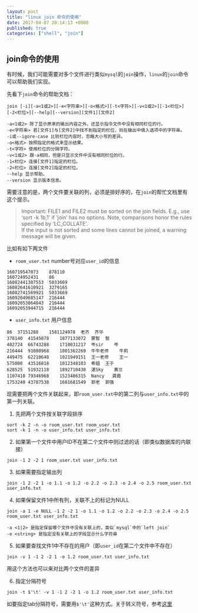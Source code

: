 ```yaml
---
layout: post
title: "linux join 命令的使用"
date: 2017-04-07 20:14:13 +0800
published: true
categories: ["shell", "join"]
---
```


## join命令的使用

有时候，我们可能需要对多个文件进行类似`mysql`的`join`操作，`linux`的`join`命令可以帮助我们实现。

<!-- more -->

先看下`join`命令的帮助文档：

```
join [-i][-a<1或2>][-e<字符串>][-o<格式>][-t<字符>][-v<1或2>][-1<栏位>][-2<栏位>][--help][--version][文件1][文件2]

-a<1或2> 除了显示原来的输出内容之外，还显示指令文件中没有相同栏位的行。
-e<字符串> 若[文件1]与[文件2]中找不到指定的栏位，则在输出中填入选项中的字符串。
-i或--igore-case 比较栏位内容时，忽略大小写的差异。
-o<格式> 按照指定的格式来显示结果。
-t<字符> 使用栏位的分隔字符。
-v<1或2> 跟-a相同，但是只显示文件中没有相同栏位的行。
-1<栏位> 连接[文件1]指定的栏位。
-2<栏位> 连接[文件2]指定的栏位。
--help 显示帮助。
--version 显示版本信息。
```

需要注意的是，两个文件要关联的列，必须是排好序的，在`join`的帮忙文档里有这个提示。

> Important: FILE1 and FILE2 must be sorted on the join fields.  E.g., use ‘sort -k 1b,1’ if ‘join’ has no options.  Note, comparisons honor the rules specified by ‘LC_COLLATE’.  
If the input is not sorted and some lines cannot be joined, a warning message will be given.

比如有如下两文件

* `room_user.txt` number号对应`user_id`的信息

```
160719547073	878110
160724952431	86
16082441307553	5033669
16082641610921	3279165
16082741569921	5033669
16092049685147	216444
16092053864843	216444
16092053944715	216444
```

* `user_info.txt` 用户信息

```
86	37151288	1581124978	老齐	齐华
378140	41545878	1877133072	蒙智	智
402724	66743288	1710031217	岑sir	岑
216444	91080968	1001362269	牛牛老师	牛莉
449475	62210648	1021949151	王一老师	王一
575000	43516818	1012348103	希姐	王于
628525	51932118	1892710438	湛Sky	黄兰
1107410	79346968	1523486315	Nancy	龚霞
1753240	43787538	1681681549	郭老	郭强
```

现需要把两个文件关联起来，即`room_user.txt`中的第二列与`user_info.txt`中的第一列关联。

1. 先把两个文件按关联字段排序

```
sort -k 2 -n -o room_user.txt room_user.txt
sort -k 1 -n -o user_info.txt user_info.txt
```

2. 如果第一个文件中用户ID不在第二个文件中则过滤的话（即类似数据库的内联接）

```
join -1 2 -2 1 room_user.txt user_info.txt
```

3. 如果需要指定输出列

```
join -1 2 -2 1 -o 1.1 -o 1.2 -o 2.2 -o 2.3 -o 2.4 -o 2.5 room_user.txt user_info.txt
```

4. 如果保留文件1中所有列，关联不上的标记为NULL

```
join -a 1 -e NULL -1 2 -2 1 -o 1.1 -o 1.2 -o 2.2 -o 2.3 -o 2.4 -o 2.5 room_user.txt user_info.txt

-a <1|2> 是指定保留哪个文件中没有关联上的，类似`mysql`中的`left join`
-e <string> 是指定没有关联上的字段显示什么字符串
```

5. 如果要查找文件1中不存在的用户（即`user_id`在第二个文件中不存在）

```
join -v 1 -1 2 -2 1 -o 1.2 room_user.txt user_info.txt
```

用这个方法也可以来对比两个文件的差异

6. 指定分隔符号

```
join -t $'\t' -v 1 -1 2 -2 1 -o 1.2 room_user.txt user_info.txt
```

如要指定tab分隔符号，需要用`$'\t'`这种方式。关于转义符号，参考[这里](http://www.gnu.org/software/bash/manual/bashref.html#ANSI_002dC-Quoting)

